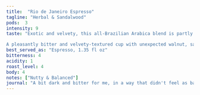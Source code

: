 ```yaml
---
title:  "Rio de Janeiro Espresso"
tagline: "Herbal & Sandalwood"
pods:  3
intensity: 9
taste: "Exotic and velvety, this all-Brazilian Arabica blend is partly dark roasted to enhance the body and bitterness needed for that cafezinho character.

A pleasantly bitter and velvety-textured cup with unexpected walnut, sandalwood and herbal notes reminiscent of thyme and rosemary."
best_served_as: "Espresso, 1.35 fl oz"
bitterness: 4
acidity: 1
roast_level: 4
body: 4
notes: ["Nutty & Balanced"]
journal: "A bit dark and bitter for me, in a way that didn't feel as balanced out by the brightness of acidity as I would normally go for (makes sense, it's very low on acidity). The nuttiness definitely came through. Still enjoyed trying it though."
---
```

